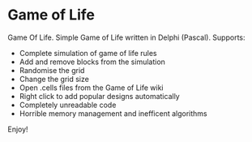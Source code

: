 Game of Life
==========

Game Of Life. Simple Game of Life written in Delphi (Pascal).
Supports:
 - Complete simulation of game of life rules
 - Add and remove blocks from the simulation
 - Randomise the grid
 - Change the grid size
 - Open .cells files from the Game of Life wiki
 - Right click to add popular designs automatically
 - Completely unreadable code
 - Horrible memory management and inefficent algorithms
 
 Enjoy!
